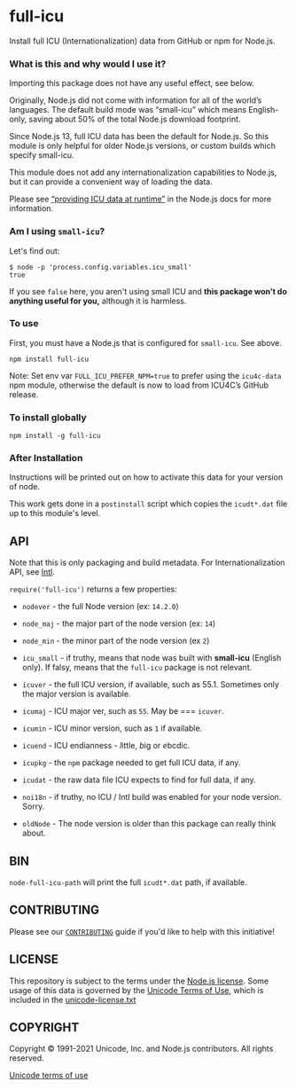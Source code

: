 # full-icu

Install full ICU (Internationalization) data from GitHub or npm for Node.js.

### What is this and why would I use it?

Importing this package does not have any useful effect, see below.

Originally, Node.js did not come with information for all of the world’s languages.
The default build mode was “small-icu” which means English-only, saving about 50% of
the total Node.js download footprint.

Since Node.js 13, full ICU data has been the default for Node.js.
So this module is only helpful for older Node.js versions, or custom
builds which specify small-icu.

This module does not add any internationalization capabilities to Node.js,
but it can provide a convenient way of loading the data.

Please see [“providing ICU data at runtime”](https://nodejs.org/api/intl.html#providing-icu-data-at-runtime) in the Node.js docs for more information.

### Am I using `small-icu`?

Let's find out:

```shell
$ node -p 'process.config.variables.icu_small'
true
```

If you see `false` here, you aren't using small ICU and **this package won’t do
anything useful for you,** although it is harmless.

### To use

First, you must have a Node.js that is configured for `small-icu`.
See above.

`npm install full-icu`

Note: Set env var `FULL_ICU_PREFER_NPM=true` to prefer using the `icu4c-data` npm module,
otherwise the default is now to load from ICU4C’s GitHub release.

### To install globally

`npm install -g full-icu`

### After Installation

Instructions will be printed out on how to activate this data for your version of node.

This work gets done in a `postinstall` script which copies the `icudt*.dat` file up to this module's level.

## API

Note that this is only packaging and build metadata.
For Internationalization API, see [Intl](https://nodejs.org/api/intl.html).

`require('full-icu')` returns a few properties:

* `nodever` - the full Node version (ex: `14.2.0`)

* `node_maj` - the major part of the node version (ex: `14`)

* `node_min` - the minor part of the node version (ex `2`)

* `icu_small` - if truthy, means that node was built with
**small-icu** (English only). If falsy, means that the `full-icu`
package is not relevant.

* `icuver` - the full ICU version, if available, such as 55.1. Sometimes only the major version is available.

* `icumaj` - ICU major ver, such as `55`. May be === `icuver`.

* `icumin` - ICU minor version, such as `1` if available.

* `icuend` - ICU endianness - *l*ittle, *b*ig or *e*bcdic.

* `icupkg` - the `npm` package needed to get full ICU data, if any.

* `icudat` - the raw data file ICU expects to find for full data, if any.

* `noi18n` - if truthy, no ICU / Intl build was enabled for your node version. Sorry.

* `oldNode` - The node version is older than this package can really think about.

## BIN

`node-full-icu-path` will print the full `icudt*.dat` path, if available.

## CONTRIBUTING

Please see our [`CONTRIBUTING`](./CONTRIBUTING.md) guide if you'd like to help with this initiative!

## LICENSE

This repository is subject to the terms under the [Node.js license](https://github.com/nodejs/node/blob/HEAD/LICENSE). Some usage of this data is governed by the [Unicode Terms of Use](http://www.unicode.org/copyright.html), which is included in the [unicode-license.txt](./unicode-license.txt)

## COPYRIGHT

Copyright &copy; 1991-2021 Unicode, Inc. and Node.js contributors. All rights reserved.

[Unicode terms of use](http://www.unicode.org/copyright.html)
